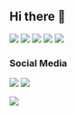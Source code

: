 ## Hi there 👋

![](https://api.iconify.design/vscode-icons/file-type-html.svg?color=%23149eca&width=32&height=32) ![](https://api.iconify.design/vscode-icons/file-type-css.svg?color=%23149eca&width=32&height=32) ![](https://api.iconify.design/mdi/language-javascript.svg?color=%23ffd60a&width=32&height=32) ![](https://api.iconify.design/mdi/react.svg?color=%23149eca&width=32&height=32) ![](https://api.iconify.design/devicon/csharp.svg?color=%23149eca&width=32&height=32)


### Social Media

![](https://api.iconify.design/icon-park/instagram.svg?color=%23149eca&width=32&height=32) ![](https://api.iconify.design/icon-park/twitter.svg?color=%23149eca&width=32&height=32)

[![](https://cldup.com/dTxpPi9lDf.thumb.png)](https://nodesource.com/products/nsolid)
